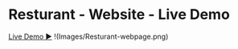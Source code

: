
# Resturant - Website - Live Demo

[Live Demo ▶](https://practice-resturant.netlify.app/)
!(Images/Resturant-webpage.png)

